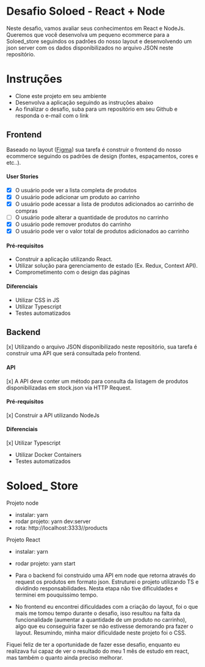 # Desafio Soloed - React + Node

Neste desafio, vamos avaliar seus conhecimentos em React e NodeJs. Queremos que você desenvolva um pequeno ecommerce para a Soloed_store seguindos os padrões do nosso layout e desenvolvendo um json server com os dados disponibilizados no arquivo JSON neste repositório.

# Instruções

- Clone este projeto em seu ambiente
- Desenvolva a aplicação seguindo as instruções abaixo
- Ao finalizar o desafio, suba para um repositório em seu Github e responda o e-mail com o link

## Frontend

Baseado no layout ([Figma](https://www.figma.com/file/sl23D5HJ2d3rgUTlnkHaJN/Soloed_store_teste?node-id=0%3A1)) sua tarefa é construir o frontend do nosso ecommerce seguindo os padrões de design (fontes, espaçamentos, cores e etc..).

#### User Stories

- [x] O usuário pode ver a lista completa de produtos
- [x] O usuário pode adicionar um produto ao carrinho
- [x] O usuário pode acessar a lista de produtos adicionados ao carrinho de compras
- [ ] O usuário pode alterar a quantidade de produtos no carrinho
- [x] O usuário pode remover produtos do carrinho
- [x] O usuário pode ver o valor total de produtos adicionados ao carrinho

#### Pré-requisitos

- Construir a aplicação utilizando React.
- Utilizar solução para gerenciamento de estado (Ex. Redux, Context API).
- Comprometimento com o design das páginas

#### Diferenciais

- Utilizar CSS in JS
- Utilizar Typescript
- Testes automatizados

## Backend

[x] Utilizando o arquivo JSON disponibilizado neste repositório, sua tarefa é construir uma API que será consultada pelo frontend.

#### API

[x] A API deve conter um método para consulta da listagem de produtos disponibilizadas em stock.json via HTTP Request.

#### Pré-requisitos

[x] Construir a API utilizando NodeJs

#### Diferenciais

[x] Utilizar Typescript
- Utilizar Docker Containers
- Testes automatizados

# Soloed\_ Store

Projeto node
- instalar: yarn
- rodar projeto: yarn dev:server
- rota: http://localhost:3333//products

 Projeto React
- instalar: yarn
- rodar projeto: yarn start


 - Para o backend foi construido uma API em node que retorna através do request os produtos em formato json.
 Estruturei o projeto utilizando TS e dividindo responsabilidades. Nesta etapa não tive dificuldades e terminei em pouquissimo tempo.

- No frontend eu encontrei dificuldades com a criação do layout, foi o que mais me tomou tempo durante o desafio, isso resultou na falta da funcionalidade (aumentar a quantidade de um produto no carrinho), algo que eu conseguiria fazer se não estivesse demorando pra fazer o layout. Resumindo, minha maior dificuldade neste projeto foi o CSS. 

Fiquei feliz de ter a oportunidade de fazer esse desafio, enquanto eu realizava fui capaz de ver o resultado do meu 1 mês de estudo em react, mas também o quanto ainda preciso melhorar.
